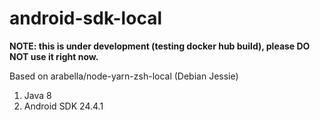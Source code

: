 # android-sdk-local

**NOTE: this is under development (testing docker hub build), please DO NOT use it right now.**

Based on arabella/node-yarn-zsh-local (Debian Jessie)

1. Java 8
2. Android SDK 24.4.1

